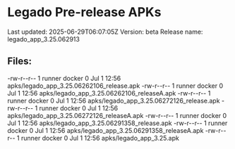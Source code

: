 # Legado Pre-release APKs
Last updated: 2025-06-29T06:07:05Z
Version: beta
Release name: legado_app_3.25.062913
## Files:
-rw-r--r-- 1 runner docker 0 Jul  1 12:56 apks/legado_app_3.25.06262106_release.apk
-rw-r--r-- 1 runner docker 0 Jul  1 12:56 apks/legado_app_3.25.06262106_releaseA.apk
-rw-r--r-- 1 runner docker 0 Jul  1 12:56 apks/legado_app_3.25.06272126_release.apk
-rw-r--r-- 1 runner docker 0 Jul  1 12:56 apks/legado_app_3.25.06272126_releaseA.apk
-rw-r--r-- 1 runner docker 0 Jul  1 12:56 apks/legado_app_3.25.06291358_release.apk
-rw-r--r-- 1 runner docker 0 Jul  1 12:56 apks/legado_app_3.25.06291358_releaseA.apk
-rw-r--r-- 1 runner docker 0 Jul  1 12:56 apks/legado_app_3.25.apk
